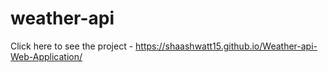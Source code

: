 # weather-api
Click here to see the project -  https://shaashwatt15.github.io/Weather-api-Web-Application/
